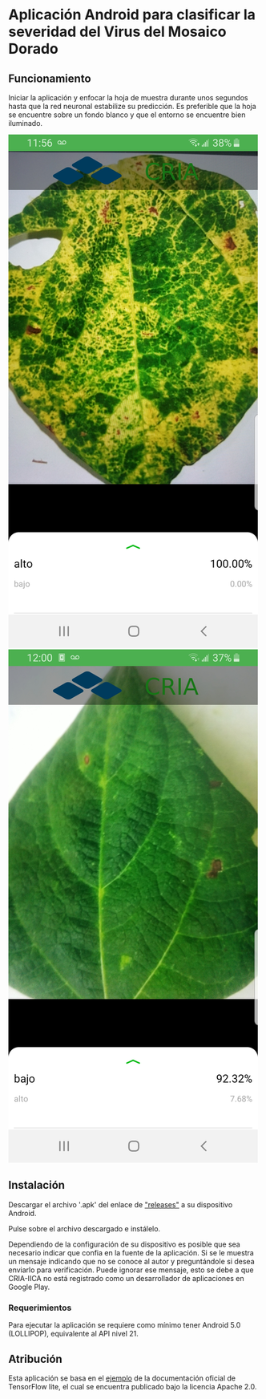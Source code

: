 # Aplicación Android para clasificar la severidad del Virus del Mosaico Dorado

## Funcionamiento

Iniciar la aplicación y enfocar la hoja de muestra durante unos segundos hasta que la red neuronal estabilize su predicción. Es preferible que la hoja se encuentre sobre un fondo blanco y que el entorno se encuentre bien iluminado.

<img src="images/app1.jpg?raw=true" />

<img src="images/app2.jpg?raw=true" />

## Instalación
Descargar el archivo '.apk' del enlace de ["releases"](https://github.com/carlosdavidardon/nn-golden-mosaic-app/releases) a su dispositivo Android.

Pulse sobre el archivo descargado e instálelo.

Dependiendo de la configuración de su dispositivo es posible que sea necesario indicar que confia en la fuente de la aplicación. Si se le muestra un mensaje indicando que no se conoce al autor y preguntándole si desea enviarlo para verificación. Puede ignorar ese mensaje, esto se debe a que CRIA-IICA no está registrado como un desarrollador de aplicaciones en Google Play.

### Requerimientos

Para ejecutar la aplicación se requiere como mínimo tener Android 5.0 (LOLLIPOP), equivalente al API nivel 21.


## Atribución

Esta aplicación se basa en el [ejemplo](https://github.com/tensorflow/examples/tree/master/lite/examples/image_classification/android) de la documentación oficial de TensorFlow lite, el cual se encuentra publicado bajo la licencia Apache 2.0.
